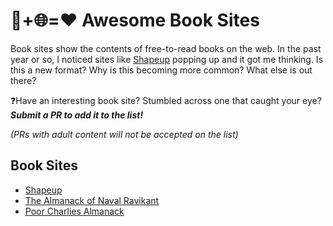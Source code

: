 # 📘+🌐=❤️ Awesome Book Sites

Book sites show the contents of free-to-read books on the web. In the past year or so, I noticed sites like [Shapeup]([url](https://basecamp.com/shapeup)https://basecamp.com/shapeup) popping up and it got me thinking. Is this a new format? Why is this becoming more common? What else is out there?

❓Have an interesting book site? Stumbled across one that caught your eye? _**Submit a PR to add it to the list!**_

_(PRs with adult content will not be accepted on the list)_

## Book Sites

- [Shapeup](https://basecamp.com/shapeup)
- [The Almanack of Naval Ravikant](https://www.navalmanack.com/)
- [Poor Charlies Almanack](https://www.stripe.press/poor-charlies-almanack/cover)
